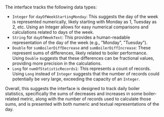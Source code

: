 The interface tracks the following data types:

*   `Integer` for `dayOfWeekStartingMonday`: This suggests the day of the week is represented numerically, likely starting with Monday as 1, Tuesday as 2, etc. Using an Integer allows for easy numerical comparisons and calculations related to days of the week.
*   `String` for `dayOfWeekText`: This provides a human-readable representation of the day of the week (e.g., "Monday", "Tuesday").
*   `Double` for `sumBoilerDiffDecrease` and `sumBoilerDiffIncrease`: These represent sums of differences, likely related to boiler performance. Using `Double` suggests that these differences can be fractional values, providing more precision in the calculations.
*   `Long` for `numOfStatisticRecords1`: This represents a count of records. Using `Long` instead of `Integer` suggests that the number of records could potentially be very large, exceeding the capacity of an `Integer`.

Overall, this suggests the interface is designed to track daily boiler statistics, specifically the sums of decreases and increases in some boiler-related metric, along with the number of records used to calculate those sums, and is presented with both numeric and textual representations of the day.